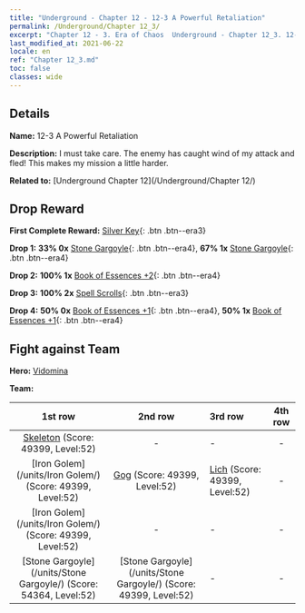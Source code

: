```yaml
---
title: "Underground - Chapter 12 - 12-3 A Powerful Retaliation"
permalink: /Underground/Chapter 12_3/
excerpt: "Chapter 12 - 3. Era of Chaos  Underground - Chapter 12_3. 12-3 A Powerful Retaliation"
last_modified_at: 2021-06-22
locale: en
ref: "Chapter 12_3.md"
toc: false
classes: wide
---
```


## Details

 **Name:** 12-3 A Powerful Retaliation

 **Description:** I must take care. The enemy has caught wind of my attack and fled! This makes my mission a little harder.

 **Related to:** [Underground Chapter 12](/Underground/Chapter 12/)

## Drop Reward

 **First Complete Reward:** [Silver Key](/Items/con_693/){: .btn .btn--era3}

 **Drop 1:** **33% 0x** [Stone Gargoyle](/Items/unt_236/){: .btn .btn--era4}, **67% 1x** [Stone Gargoyle](/Items/unt_236/){: .btn .btn--era4}

 **Drop 2:** **100% 1x** [Book of Essences +2](/Items/mat_53/){: .btn .btn--era4}

 **Drop 3:** **100% 2x** [Spell Scrolls](/Items/con_694/){: .btn .btn--era3}

 **Drop 4:** **50% 0x** [Book of Essences +1](/Items/mat_46/){: .btn .btn--era4}, **50% 1x** [Book of Essences +1](/Items/mat_46/){: .btn .btn--era4}


## Fight against Team
 **Hero:** [Vidomina](/heroes/Vidomina/)

 **Team:**


  | 1st row | 2nd row | 3rd row | 4th row |
  |:----:|:----:|:----|:----:|
  | [Skeleton](/units/Skeleton/) (Score: 49399, Level:52)  | - | - | - |
  | [Iron Golem](/units/Iron Golem/) (Score: 49399, Level:52)  | [Gog](/units/Gog/) (Score: 49399, Level:52)  | [Lich](/units/Lich/) (Score: 49399, Level:52)  | - |
  | [Iron Golem](/units/Iron Golem/) (Score: 49399, Level:52)  | - | - | - |
  | [Stone Gargoyle](/units/Stone Gargoyle/) (Score: 54364, Level:52)  | [Stone Gargoyle](/units/Stone Gargoyle/) (Score: 49399, Level:52)  | - | - |


